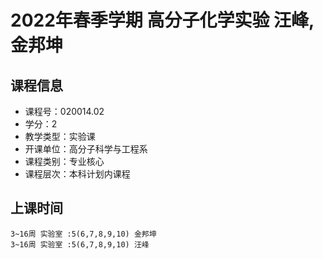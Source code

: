 # 2022年春季学期 高分子化学实验 汪峰, 金邦坤






## 课程信息

- 课程号：020014.02
- 学分：2
- 教学类型：实验课
- 开课单位：高分子科学与工程系
- 课程类别：专业核心
- 课程层次：本科计划内课程

## 上课时间

```
3~16周 实验室 :5(6,7,8,9,10) 金邦坤
3~16周 实验室 :5(6,7,8,9,10) 汪峰
```

